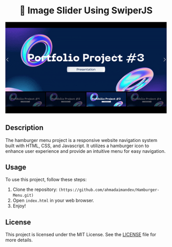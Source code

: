 <div align="center">

# 🍔 Image Slider Using SwiperJS

<img src="/demo.gif" alt="Project Image" width="700">

</div>

## Description

The hamburger menu project is a responsive website navigation system built with HTML, CSS, and Javascript. It utilizes a hamburger icon to enhance user experience and provide an intuitive menu for easy navigation.
## Usage

To use this project, follow these steps:

1. Clone the repository: `(https://github.com/ahmadaimandev/Hamburger-Menu.git)`
2. Open `index.html` in your web browser.
3. Enjoy!

## License

This project is licensed under the MIT License. See the [LICENSE](LICENSE) file for more details.
